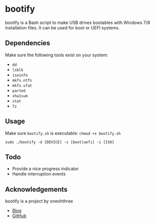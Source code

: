 # bootify

bootify is a Bash script to make USB drives bootables with Windows 7/8 
installation files. It can be used for boot or UEFI systems.

## Dependencies

Make sure the following tools exist on your system:

* `dd`
* `lsblk`
* `isoinfo`
* `mkfs.ntfs`
* `mkfs.vfat`
* `parted`
* `sha1sum`
* `stat`
* `7z`

## Usage

Make sure `bootify.sh` is executable: `chmod +x bootify.sh`

`sudo ./bootify -d [DEVICE] -s [boot|uefi] -i [ISO]`

## Todo

* Provide a nice progress indicator
* Handle interruption events

## Acknowledgements

bootify is a project by oneohthree

* [Blog](https://sudo.cubava.cu)
* [GitHub](http://oneohthree.github.io/)